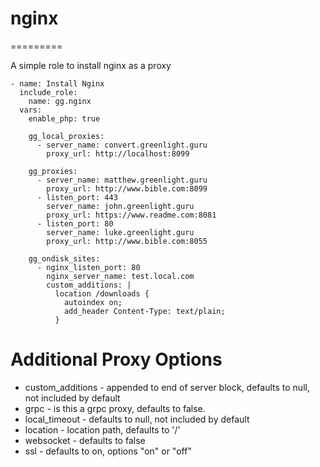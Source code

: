 # nginx
=========

A simple role to install nginx as a proxy

```
- name: Install Nginx
  include_role:
    name: gg.nginx
  vars:
    enable_php: true

    gg_local_proxies:
      - server_name: convert.greenlight.guru
        proxy_url: http://localhost:8099

    gg_proxies:
      - server_name: matthew.greenlight.guru
        proxy_url: http://www.bible.com:8099
      - listen_port: 443
        server_name: john.greenlight.guru
        proxy_url: https://www.readme.com:8081
      - listen_port: 80
        server_name: luke.greenlight.guru
        proxy_url: http://www.bible.com:8055

    gg_ondisk_sites:
      - nginx_listen_port: 80
        nginx_server_name: test.local.com
        custom_additions: |
          location /downloads {
            autoindex on;
            add_header Content-Type: text/plain;
          }
```

# Additional Proxy Options

* custom_additions - appended to end of server block, defaults to null, not included by default
* grpc - is this a grpc proxy, defaults to false.
* local_timeout - defaults to null, not included by default
* location - location path, defaults to '/'
* websocket - defaults to false
* ssl - defaults to on, options "on" or "off"
